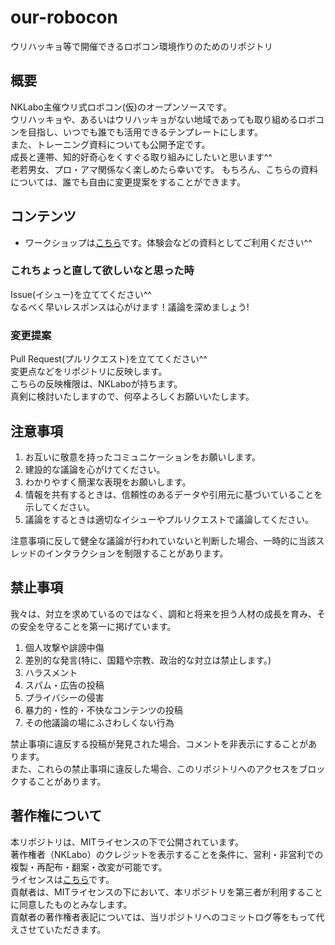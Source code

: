 # our-robocon
ウリハッキョ等で開催できるロボコン環境作りのためのリポジトリ

## 概要

NKLabo主催ウリ式ロボコン(仮)のオープンソースです。  
ウリハッキョや、あるいはウリハッキョがない地域であっても取り組めるロボコンを目指し、いつでも誰でも活用できるテンプレートにします。  
また、トレーニング資料についても公開予定です。  
成長と連帯、知的好奇心をくすぐる取り組みにしたいと思います^^  
老若男女、プロ・アマ関係なく楽しめたら幸いです。 
もちろん、こちらの資料については、誰でも自由に変更提案をすることができます。   

## コンテンツ
- ワークショップは[こちら](/docs/trial/WORK.md)です。体験会などの資料としてご利用ください^^


### これちょっと直して欲しいなと思った時
Issue(イシュー)を立ててください^^  
なるべく早いレスポンスは心がけます！議論を深めましょう!

### 変更提案
Pull Request(プルリクエスト)を立ててください^^  
変更点などをリポジトリに反映します。  
こちらの反映権限は、NKLaboが持ちます。  
真剣に検討いたしますので、何卒よろしくお願いいたします。

## 注意事項

1. お互いに敬意を持ったコミュニケーションをお願いします。
2. 建設的な議論を心がけてください。
3. わかりやすく簡潔な表現をお願いします。
4. 情報を共有するときは、信頼性のあるデータや引用元に基づいていることを示してください。
5. 議論をするときは適切なイシューやプルリクエストで議論してください。

注意事項に反して健全な議論が行われていないと判断した場合、一時的に当該スレッドのインタラクションを制限することがあります。  

## 禁止事項

我々は、対立を求めているのではなく、調和と将来を担う人材の成長を育み、その安全を守ることを第一に掲げています。  

1. 個人攻撃や誹謗中傷
2. 差別的な発言(特に、国籍や宗教、政治的な対立は禁止します。)
3. ハラスメント
4. スパム・広告の投稿
5. プライバシーの侵害
6. 暴力的・性的・不快なコンテンツの投稿
7. その他議論の場にふさわしくない行為

禁止事項に違反する投稿が発見された場合、コメントを非表示にすることがあります。  
また、これらの禁止事項に違反した場合、このリポジトリへのアクセスをブロックすることがあります。

## 著作権について
本リポジトリは、MITライセンスの下で公開されています。  
著作権者（NKLabo）のクレジットを表示することを条件に、営利・非営利での複製・再配布・翻案・改変が可能です。   
ライセンスは[こちら](/LICENSE)です。  
貢献者は、MITライセンスの下において、本リポジトリを第三者が利用することに同意したものとみなします。  
貢献者の著作権者表記については、当リポジトリへのコミットログ等をもって代えさせていただきます。  
